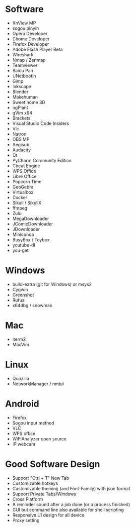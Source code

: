 Software
=====
* XnView MP
* sogou pinyin
* Opera Developer
* Chome Developer
* Firefox Developer
* Adobe Flash Player Beta
* Wireshark
* Nmap / Zenmap
* Teamviewer
* Baidu Pan
* UNetbootin
* Gimp
* Inkscape
* Blender
* Makehuman
* Sweet home 3D
* ngPlant
* gVim x64
* Brackets
* Visual Studio Code Insiders
* Vlc
* Natron
* OBS MP
* Aegisub
* Audacity
* Qt
* PyCharm Community Edition
* Cheat Engine
* WPS Office
* Libre Office
* Popcorn Time
* GeoGebra
* Virtualbox
* Docker
* Sikuli / SikuliX
* ffmpeg
* Zulu
* MegaDownloader
* JComicDownloader
* JDownloader
* Miniconda
* BusyBox / Toybox
* youtube-dl
* you-get

Windows
=====
* build-extra (git for Windows) or msys2
* Cygwin
* Greenshot
* Rufus
* x64dbg / snowman

Mac
=====
* iterm2
* MacVim

Linux
=====
* Qupzilla
* NetworkManager / nmtui

Android
=====
* Firefox
* Sogou input method
* VLC
* WPS office
* WiFiAnalyzer open source
* IP webcam

Good Software Design
=====
* Support "Ctrl + T" New Tab
* Customizable hotkeys
* Customizable theming (and Font-Family) with json format
* Support Private Tabs/Windows
* Cross Platform
* A reminder sound after a job done (or a process finished)
* GUI but command line also available for shell scripting
* Responsive UI design for all device
* Proxy setting
